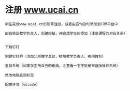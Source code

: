 # 注册 www.ucai.cn
```
学生完成www.ucai.cn的账号注册，或者由咨询及时添加到CRM平台中

由各校区教学负责人，创建班级，并完成学生的添加（注意课程的对应关系）

```
```

下载钉钉

创建钉钉群（添加北京教学总监、杭州教学负责人、杭州教务）

```
```
重装系统（如果学生用自己的电脑，注意看一下不能是家庭版操作系统）

修改电脑底部标签

配置环境（vscode）
```
